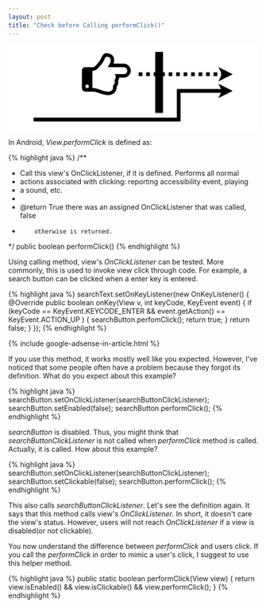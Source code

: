 ```yaml
---
layout: post
title: "Check before Calling performClick()"
---
```


![performClick](/images/2016/01-21/perform-click.png)

In Android, _View.performClick_ is defined as:

{% highlight java %}
/**
 * Call this view's OnClickListener, if it is defined.  Performs all normal
 * actions associated with clicking: reporting accessibility event, playing
 * a sound, etc.
 *
 * @return True there was an assigned OnClickListener that was called, false
 *         otherwise is returned.
 */
public boolean performClick()
{% endhighlight %}

Using calling method, view's _OnClickListener_ can be tested. More commonly, this is used to invoke view click through code. For example, a search button can be clicked when a enter key is entered.

{% highlight java %}
searchText.setOnKeyListener(new OnKeyListener() {
  @Override
    public boolean onKey(View v, int keyCode, KeyEvent event) {
      if (keyCode == KeyEvent.KEYCODE_ENTER && event.getAction() == KeyEvent.ACTION_UP ) {
        searchButton.perfomClick();
        return true;
      }
    return false;
  }
});
{% endhighlight %}

{% include google-adsense-in-article.html %}

If you use this method, it works mostly well like you expected. However, I've noticed that some people often have a problem because they forgot its definition. What do you expect about this example?

{% highlight java %}
searchButton.setOnClickListener(searchButtonClickListener);
searchButton.setEnabled(false);
searchButton.performClick();
{% endhighlight %}

_searchButton_ is disabled. Thus, you might think that _searchButtonClickListener_ is not called when _performClick_ method is called. Actually, it is called. How about this example?

{% highlight java %}
searchButton.setOnClickListener(searchButtonClickListener);
searchButton.setClickable(false);
searchButton.performClick();
{% endhighlight %}

This also calls _searchButtonClickListener_. Let's see the definition again. It says that this method calls view's _OnClickListener_. In short, it doesn't care the view's status. However, users will not reach _OnClickListener_ if a view is disabled(or not clickable).

You now understand the difference between _performClick_ and users click. If you call the _performClick_ in order to mimic a user's click, I suggest to use this helper method.

{% highlight java %}
public static boolean performClick(View view) {
  return view.isEnabled() && view.isClickable() && view.performClick();
}
{% endhighlight %}
